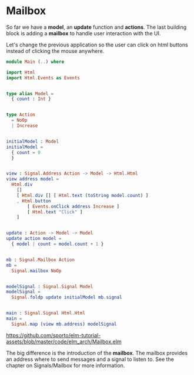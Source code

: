 # Mailbox

So far we have a __model__, an __update__ function and __actions__. The last building block is adding a __mailbox__ to handle user interaction with the UI.

Let's change the previous application so the user can click on html buttons instead of clicking the mouse anywhere.

```elm
module Main (..) where

import Html
import Html.Events as Events


type alias Model =
  { count : Int }


type Action
  = NoOp
  | Increase


initialModel : Model
initialModel =
  { count = 0
  }


view : Signal.Address Action -> Model -> Html.Html
view address model =
  Html.div
    []
    [ Html.div [] [ Html.text (toString model.count) ]
    , Html.button
        [ Events.onClick address Increase ]
        [ Html.text "Click" ]
    ]


update : Action -> Model -> Model
update action model =
  { model | count = model.count + 1 }


mb : Signal.Mailbox Action
mb =
  Signal.mailbox NoOp


modelSignal : Signal.Signal Model
modelSignal =
  Signal.foldp update initialModel mb.signal


main : Signal.Signal Html.Html
main =
  Signal.map (view mb.address) modelSignal
```

<https://github.com/sporto/elm-tutorial-assets/blob/master/code/elm_arch/Mailbox.elm>

The big difference is the introduction of the __mailbox__. The mailbox provides an address where to send messages and a signal to listen to. See the chapter on Signals/Mailbox for more information.
